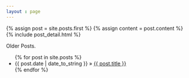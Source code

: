 ```yaml
---
layout : page
---
```




<div class="blog-index">
  {% assign post = site.posts.first %}
  {% assign content = post.content %}
  {% include post_detail.html %}
</div>


Older Posts.

<ul class="posts">
  {% for post in site.posts %}
    <li><span>{{ post.date | date_to_string }}</span> &raquo; <a href="{{ BASE_PATH }}{{ post.url }}">{{ post.title }}</a></li>
  {% endfor %}
</ul>

